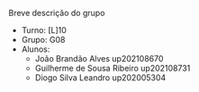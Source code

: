 Breve descrição do grupo

* Turno: [L]10
* Grupo: G08
* Alunos:
    - João Brandão Alves up202108670
    - Guilherme de Sousa Ribeiro up202108731
    - Diogo Silva Leandro up202005304
